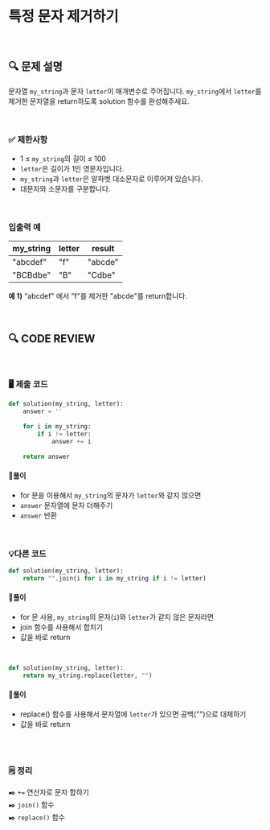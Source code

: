 # 특정 문자 제거하기
<br/>

## **🔍 문제 설명**

문자열 `my_string`과 문자 `letter`이 매개변수로 주어집니다. `my_string`에서 `letter`를 제거한 문자열을 return하도록 solution 함수를 완성해주세요.

<br/>

### **✅ 제한사항**

- 1 ≤ `my_string`의 길이 ≤ 100
- `letter`은 길이가 1인 영문자입니다.
- `my_string`과 `letter`은 알파벳 대소문자로 이루어져 있습니다.
- 대문자와 소문자를 구분합니다.
<br/>

### **입출력 예**


| my_string   | letter   | result |
| --- | --- | ------ |
| "abcdef"   | "f"  |  "abcde"  |
| "BCBdbe"   | "B"  | "Cdbe"|

**예 1)**
"abcdef" 에서 "f"를 제거한 "abcde"를 return합니다.

<br/>

## **🔍 CODE REVIEW**
<br/>

### **🖥️ 제출 코드**

```python
def solution(my_string, letter):
    answer = ''
    
    for i in my_string:
        if i != letter:
            answer += i
            
    return answer
```

#### **📍풀이**

- for 문을 이용해서 `my_string`의 문자가 `letter`와 같지 않으면
- `answer` 문자열에 문자 더해주기
- `answer` 반환

<br/>

### **💡다른 코드**
```python
def solution(my_string, letter):
    return "".join(i for i in my_string if i != letter)
```

#### **📍풀이**

- for 문 사용, `my_string`의 문자(`i`)와 `letter`가 같지 않은 문자라면
- join 함수를 사용해서 합치기
- 값을 바로 return
<br/>

```python
def solution(my_string, letter):
    return my_string.replace(letter, "")
```

#### **📍풀이**

- replace() 함수를 사용해서 문자열에 `letter`가 있으면 공백("")으로 대체하기
- 값을 바로 return
<br/>

  #
### **🗒️ 정리**
✒️ `+=` 연산자로 문자 합하기   
✒️ `join()` 함수  
✒️ `replace()` 함수